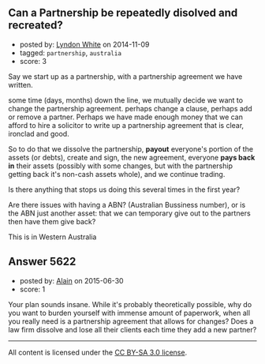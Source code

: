 ## Can a Partnership be repeatedly disolved and recreated?

- posted by: [Lyndon White](https://stackexchange.com/users/59890/lyndon-white) on 2014-11-09
- tagged: `partnership`, `australia`
- score: 3

Say we start up as a partnership,
with a partnership agreement we have written.

some time (days, months) down the line, we mutually decide we want to change the partnership agreement.
perhaps change a clause, perhaps add or remove a partner.
Perhaps we have made enough money that we can afford to hire a solicitor to write up a partnership agreement that is clear, ironclad and good.

So to do that we dissolve the partnership, **payout** everyone's portion of the assets (or debts),
create and sign, the new agreement, everyone **pays back in** their assets (possibly with some changes, but with the partnership getting back it's non-cash assets whole),
and we continue trading.

Is there anything that stops us doing this several times in the first year?

Are there issues with having a ABN? (Australian Bussiness number), or is the ABN just another asset: that we can temporary give out to the partners then have them give back?




This is in Western Australia


## Answer 5622

- posted by: [Alain](https://stackexchange.com/users/21866/alain) on 2015-06-30
- score: 1

Your plan sounds insane. While it's probably theoretically possible, why do you want to burden yourself with immense amount of paperwork, when all you really need is a partnership agreement that allows for changes? Does a law firm dissolve and lose all their clients each time they add a new partner?



---

All content is licensed under the [CC BY-SA 3.0 license](https://creativecommons.org/licenses/by-sa/3.0/).
